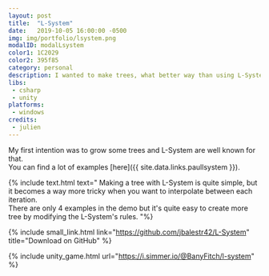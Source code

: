 ```yaml
---
layout: post
title:  "L-System"
date:   2019-10-05 16:00:00 -0500
img: img/portfolio/lsystem.png
modalID: modalLsystem
color1: 1C2029 
color2: 395f85 
category: personal
description: I wanted to make trees, what better way than using L-System?
libs:
 - csharp
 - unity
platforms:
 - windows
credits:
 - julien
---
```

My first intention was to grow some trees and L-System are well known for that.<br/>
You can find a lot of examples [here]({{ site.data.links.paullsystem }}).

{% include text.html text="
Making a tree with L-System is quite simple, but it becomes a way more tricky when you want to interpolate between each iteration.<br/>
There are only 4 examples in the demo but it's quite easy to create more tree by modifying the L-System's rules.
"%}

{% include small_link.html link="https://github.com/jbalestr42/L-System" title="Download on GitHub" %}

{% include unity_game.html url="https://i.simmer.io/@BanyFitch/l-system" %}
